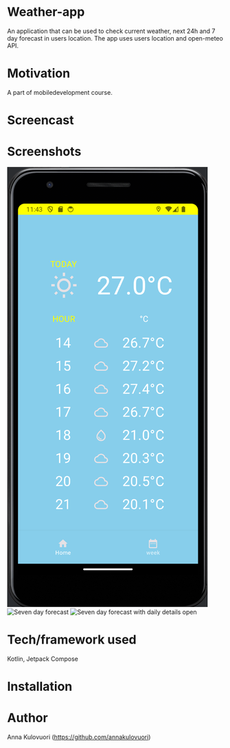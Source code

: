 
# Weather-app
An application that can be used to check current weather, next 24h and 7 day forecast in users location. The app uses users location and open-meteo API.

# Motivation
A part of mobiledevelopment course.

# Screencast


# Screenshots
![Current weather](weatherApp2/images/HomeScreen.png)
![Seven day forecast](images/ForecastScreen.png)
![Seven day forecast with daily details open](images/ForecastScreen2.png)

# Tech/framework used
Kotlin, Jetpack Compose

# Installation

# Author
Anna Kulovuori (https://github.com/annakulovuori)
